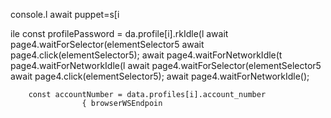 console.l await puppet=s[i 


ile
        const profilePassword = da.profile[i].rkIdle(l
                        await page4.waitForSelector(elementSelector5
                        await page4.click(elementSelector5);
                        await page4.waitForNetworkIdle(t page4.waitForNetworkIdle(l
                        await page4.waitForSelector(elementSelector5
                        await page4.click(elementSelector5);
                        await page4.waitForNetworkIdle();

        const accountNumber = data.profiles[i].account_number
                    { browserWSEndpoin
